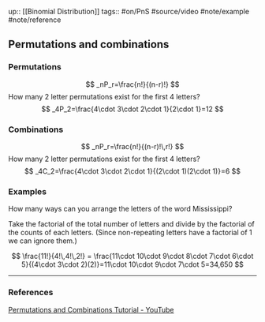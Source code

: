up:: [[Binomial Distribution]]
tags:: #on/PnS #source/video #note/example #note/reference  

## Permutations and combinations

### Permutations
$$
_nP_r=\frac{n!}{(n-r)!}
$$
How many 2 letter permutations exist for the first 4 letters?
$$
_4P_2=\frac{4\cdot 3\cdot 2\cdot 1}{2\cdot 1}=12
$$
### Combinations

$$
_nP_r=\frac{n!}{(n-r)!\,r!}
$$
How many 2 letter permutations exist for the first 4 letters?
$$
_4C_2=\frac{4\cdot 3\cdot 2\cdot 1}{(2\cdot 1)(2\cdot 1)}=6
$$

### Examples

How many ways can you arrange the letters of the word Mississippi?

Take the factorial of the total number of letters and divide by the factorial of the counts of each letters. (Since non-repeating letters have a factorial of 1 we can ignore them.)

$$
\frac{11!}{4!\,4!\,2!} = \frac{11\cdot 10\cdot 9\cdot 8\cdot 7\cdot 6\cdot 5}{(4\cdot 3\cdot 2)(2)}=11\cdot 10\cdot 9\cdot 7\cdot 5=34,650
$$

---

### References

[Permutations and Combinations Tutorial - YouTube](https://www.youtube.com/watch?v=XJnIdRXUi7A&t=77s)